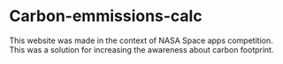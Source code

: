 # Carbon-emmissions-calc
This website was made in the context of NASA Space apps competition. This was a solution for increasing the awareness about carbon footprint. 
